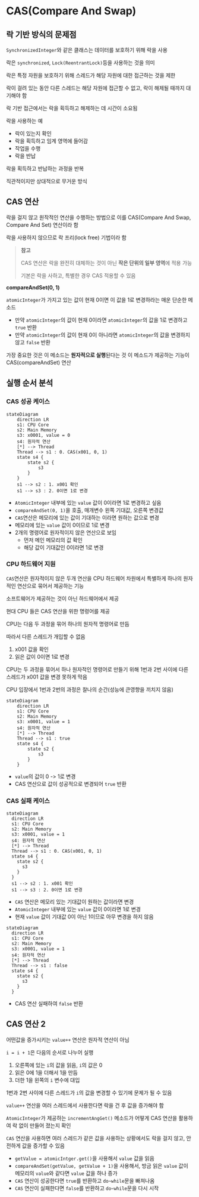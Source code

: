 # CAS(Compare And Swap)

## 락 기반 방식의 문제점

`SynchronizedInteger`와 같은 클래스는 데이터를 보호하기 위해 락을 사용

락은 `synchronized`, `Lock(ReentrantLock)`등을 사용하는 것을 의미

락은 특정 자원을 보호하기 위해 스레드가 해당 자원에 대한 접근하는 것을 제한

락이 걸려 있는 동안 다른 스레드는 해당 자원에 접근할 수 없고, 락이 해제될 때까지 대기해야 함

락 기반 접근에서는 락을 획득하고 해제하는 데 시간이 소요됨

락을 사용하는 예
- 락이 있는지 확인
- 락을 획득하고 임계 영역에 들어감
- 작업을 수행
- 락을 반납

락을 획득하고 반납하는 과정을 반복

직관적이지만 상대적으로 무거운 방식

## CAS 연산

락을 걸지 않고 원작적인 연산을 수행하는 방법으로 이를 CAS(Compare And Swap, Compare And Set) 연산이라 함

락을 사용하지 않으므로 락 프리(lock free) 기법이라 함

> **참고**
>
> CAS 연산은 락을 완전히 대체하는 것이 아닌 **작은 단위의 일부 영역**에 적용 가능
>
> 기본은 락을 사하고, 특별한 경우 CAS 적용할 수 있음

**compareAndSet(0, 1)**

`atomicInteger`가 가지고 있는 값이 현재 0이면 이 값을 1로 변경하라는 매운 단순한 메소드
- 만약 `atomicInteger`의 값이 현재 0이라면 `atomicInteger`의 값을 1로 변경하고 `true` 반환
- 만약 `atomicInteger`의 값이 현재 0이 아니라면 `atomicInteger`의 값을 변경하지 않고  `false` 반환
 
가장 중요한 것은 이 메소드는 **원자적으로 실행**된다는 것
이 메소드가 제공하는 기능이 CAS(compareAndSet) 연산

## 실행 순서 분석

### CAS 성공 케이스

```mermaid
stateDiagram
    direction LR
    s1: CPU Core
    s2: Main Memory
    s3: x0001, value = 0
    s4: 원자적 연산
    [*] --> Thread
    Thread --> s1 : 0. CAS(x001, 0, 1)
    state s4 {
        state s2 {
            s3
        }
    }
    s1 --> s2 : 1. x001 확인
    s1 --> s3 : 2. 0이면 1로 변경
```

- `AtomicInteger` 내부에 있는 `value` 값이 0이라면 1로 변경하고 싶음
- `compareAndSet(0, 1)`을 호출, 매개변수 왼쪽 기대값, 오른쪽 변경값
- `CAS`연산은 메모리에 있는 값이 기대하는 이라면 원하는 값으로 변경
- 메모리에 있는 `value` 값이 0이므로 1로 변경
- 2개의 명령어로 원자적이지 않은 연산으로 보임
  - 먼저 메인 메모리의 값 확인
  - 해당 값이 기대값인 0이라면 1로 변경


### CPU 하드웨어 지원

`CAS`연산은 원자적이지 않은 두개 연산을 CPU 하드웨어 차원에서 특별하게 하나의 원자적인 연산으로 묶어서 제공하는 기능

소프트웨어가 제공하는 것이 아닌 하드웨어에서 제공

현대 CPU 들은 CAS 연산을 위한 명령어를 제공

CPU는 다음 두 과정을 묶어 하나의 원자적 명령어로 만듬

따라서 다른 스레드가 개입할 수 없음

1. x001 값을 확인
2. 읽은 값이 0이면 1로 변경

CPU는 두 과정을 묶어서 하나 원자적인 명령어로 만들기 위해 1번과 2번 사이에 다른 스레드가 x001 값을 변경 못하게 막음

CPU 입장에서 1번과 2번의 과정은 찰나의 순간(성능에 큰영향을 끼치지 않음)

```mermaid
stateDiagram
    direction LR
    s1: CPU Core
    s2: Main Memory
    s3: x0001, value = 1
    s4: 원자적 연산
    [*] --> Thread
    Thread --> s1 : true
    state s4 {
        state s2 {
            s3
        }
    }
```

- `value`의 값이 0 -> 1로 변경
- CAS 연산으로 값이 성공적으로 변경되어 `true` 반환

### CAS 실패 케이스

```mermaid
stateDiagram
  direction LR
  s1: CPU Core
  s2: Main Memory
  s3: x0001, value = 1
  s4: 원자적 연산
  [*] --> Thread
  Thread --> s1 : 0. CAS(x001, 0, 1)
  state s4 {
    state s2 {
      s3
    }
  }
  s1 --> s2 : 1. x001 확인
  s1 --> s3 : 2. 0이면 1로 변경
```

- `CAS` 연산은 메모리 있는 기대값이 원하는 값이라면 변경
- `AtomicInteger` 내부에 있는 `value` 값이 0이라면 1로 변경
- 현재 `value` 값이 기대값 0이 아닌 1이므로 아무 변경을 하지 않음

```mermaid
stateDiagram
  direction LR
  s1: CPU Core
  s2: Main Memory
  s3: x0001, value = 1
  s4: 원자적 연산
  [*] --> Thread
  Thread --> s1 : false
  state s4 {
    state s2 {
      s3
    }
  }
```

- CAS 연산 실패하여 `false` 반환

## CAS 연산 2

어떤값을 증가시키는 `value++` 연산은 원자적 연산이 아님

`i = i + 1`은 다음의 순서로 나누어 실행

1. 오른쪽에 있는 `i`의 값을 읽음, `i`의 값은 0
2. 읽은 0에 1을 더해서 1을 만듬
3. 더한 1을 왼쪽의 `i` 변수에 대입

1번과 2번 사이에 다른 스레드가 `i`의 값을 변경할 수 있기에 문제가 될 수 있음

`value++` 연산을 여러 스레드에서 사용한다면 락을 건 후 값을 증가해야 함

`AtomicInteger`가 제공하는 `incrementAngGet()` 메소드가 어떻게 CAS 연산을 활용하여 락 없이 만들어 졌는지 확인

`CAS` 연산을 사용하면 여러 스레드가 같은 값을 사용하는 상황에서도 락을 걸지 않고, 안전하게 값을 증가할 수 있음

- `getValue = atomicIntger.get()`을 사용해서 `value` 값을 읽음
- `compareAndSet(getValue, getValue + 1)`을 사용해서, 방금 읽은 `value` 값이 메모리의 `value`와 같다면 `value` 값을 하나 증가
- `CAS` 연산이 성공한다면 `true`를 반환하고 `do~while`문을 빠져나옴
- `CAS` 연산이 실패한다면 `false`를 반환하고 `do~while`문을 다시 시작

